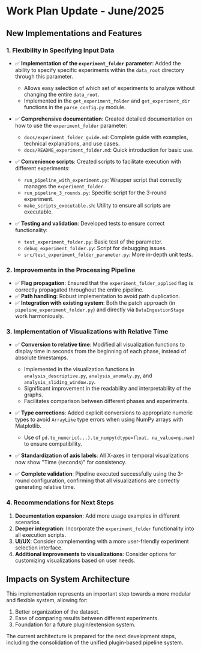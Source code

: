 # Work Plan Update - June/2025

## New Implementations and Features

### 1. Flexibility in Specifying Input Data

- ✅ **Implementation of the `experiment_folder` parameter**: Added the ability to specify specific experiments within the `data_root` directory through this parameter.
  - Allows easy selection of which set of experiments to analyze without changing the entire `data_root`.
  - Implemented in the `get_experiment_folder` and `get_experiment_dir` functions in the `parse_config.py` module.

- ✅ **Comprehensive documentation**: Created detailed documentation on how to use the `experiment_folder` parameter:
  - `docs/experiment_folder_guide.md`: Complete guide with examples, technical explanations, and use cases.
  - `docs/README_experiment_folder.md`: Quick introduction for basic use.

- ✅ **Convenience scripts**: Created scripts to facilitate execution with different experiments:
  - `run_pipeline_with_experiment.py`: Wrapper script that correctly manages the `experiment_folder`.
  - `run_pipeline_3_rounds.py`: Specific script for the 3-round experiment.
  - `make_scripts_executable.sh`: Utility to ensure all scripts are executable.

- ✅ **Testing and validation**: Developed tests to ensure correct functionality:
  - `test_experiment_folder.py`: Basic test of the parameter.
  - `debug_experiment_folder.py`: Script for debugging issues.
  - `src/test_experiment_folder_parameter.py`: More in-depth unit tests.

### 2. Improvements in the Processing Pipeline

- ✅ **Flag propagation**: Ensured that the `experiment_folder_applied` flag is correctly propagated throughout the entire pipeline.
- ✅ **Path handling**: Robust implementation to avoid path duplication.
- ✅ **Integration with existing system**: Both the patch approach (in `pipeline_experiment_folder.py`) and directly via `DataIngestionStage` work harmoniously.

### 3. Implementation of Visualizations with Relative Time

- ✅ **Conversion to relative time**: Modified all visualization functions to display time in seconds from the beginning of each phase, instead of absolute timestamps.
  - Implemented in the visualization functions in `analysis_descriptive.py`, `analysis_anomaly.py`, and `analysis_sliding_window.py`.
  - Significant improvement in the readability and interpretability of the graphs.
  - Facilitates comparison between different phases and experiments.

- ✅ **Type corrections**: Added explicit conversions to appropriate numeric types to avoid `ArrayLike` type errors when using NumPy arrays with Matplotlib.
  - Use of `pd.to_numeric(...).to_numpy(dtype=float, na_value=np.nan)` to ensure compatibility.

- ✅ **Standardization of axis labels**: All X-axes in temporal visualizations now show "Time (seconds)" for consistency.

- ✅ **Complete validation**: Pipeline executed successfully using the 3-round configuration, confirming that all visualizations are correctly generating relative time.

### 4. Recommendations for Next Steps

1.  **Documentation expansion**: Add more usage examples in different scenarios.
2.  **Deeper integration**: Incorporate the `experiment_folder` functionality into all execution scripts.
3.  **UI/UX**: Consider complementing with a more user-friendly experiment selection interface.
4.  **Additional improvements to visualizations**: Consider options for customizing visualizations based on user needs.

## Impacts on System Architecture

This implementation represents an important step towards a more modular and flexible system, allowing for:

1.  Better organization of the dataset.
2.  Ease of comparing results between different experiments.
3.  Foundation for a future plugin/extension system.

The current architecture is prepared for the next development steps, including the consolidation of the unified plugin-based pipeline system.
